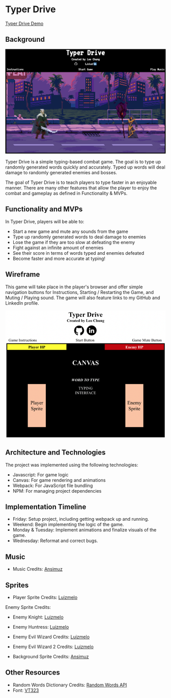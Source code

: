 # Typer Drive

[Typer Drive Demo](https://leochung97.github.io/Typer-Drive/)

## Background

![Game Screen](https://github.com/leochung97/Typer-Drive/blob/main/assets/screenshot.png)

Typer Drive is a simple typing-based combat game. The goal is to type up randomly generated words quickly and accurately. Typed up words will deal damage to randomly generated enemies and bosses.

The goal of Typer Drive is to teach players to type faster in an enjoyable manner. There are many other features that allow the player to enjoy the combat and gameplay as defined in Functionality & MVPs.

## Functionality and MVPs

In Typer Drive, players will be able to:
- Start a new game and mute any sounds from the game
- Type up randomly generated words to deal damage to enemies
- Lose the game if they are too slow at defeating the enemy
- Fight against an infinite amount of enemies
- See their score in terms of words typed and enemies defeated
- Become faster and more accurate at typing!

## Wireframe

This game will take place in the player's browser and offer simple navigation buttons for Instructions, Starting / Restarting the Game, and Muting / Playing sound. The game will also feature links to my GitHub and LinkedIn profile.

![Wireframe](https://github.com/leochung97/Typer-Drive/blob/main/assets/Wireframe.png)

## Architecture and Technologies

The project was implemented using the following technologies:
- Javascript: For game logic
- Canvas: For game rendering and animations
- Webpack: For JavaScript file bundling
- NPM: For managing project dependencies

## Implementation Timeline

- Friday: Setup project, including getting webpack up and running.
- Weekend: Begin implementing the logic of the game.
- Monday & Tuesday: Implement animations and finalize visuals of the game.
- Wednesday: Reformat and correct bugs.

## Music
- Music Credits: [Ansimuz](https://ansimuz.itch.io/cyberpunk-street-environment)

## Sprites
- Player Sprite Credits: [Luizmelo](https://luizmelo.itch.io/fantasy-warrior)

Enemy Sprite Credits:
- Enemy Knight: [Luizmelo](https://luizmelo.itch.io/hero-knight)
- Enemy Huntress: [Luizmelo](https://luizmelo.itch.io/huntress)
- Enemy Evil Wizard Credits: [Luizmelo](https://luizmelo.itch.io/evil-wizard)
- Enemy Evil Wizard 2 Credits: [Luizmelo](https://luizmelo.itch.io/evil-wizard-2)

- Background Sprite Credits: [Ansimuz](https://ansimuz.itch.io/warped-miami-synth)

## Other Resources
- Random Words Dictionary Credits: [Random Words API](#)
- Font: [VT323](https://fonts.google.com/specimen/VT323)